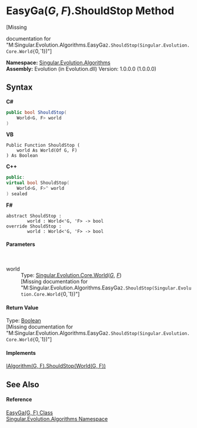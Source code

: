 # EasyGa(*G*, *F*).ShouldStop Method 
 

\[Missing <summary> documentation for "M:Singular.Evolution.Algorithms.EasyGa`2.ShouldStop(Singular.Evolution.Core.World{`0,`1})"\]

**Namespace:**&nbsp;<a href="abe06fa4-bd7d-97b9-28d0-1b08952971eb">Singular.Evolution.Algorithms</a><br />**Assembly:**&nbsp;Evolution (in Evolution.dll) Version: 1.0.0.0 (1.0.0.0)

## Syntax

**C#**<br />
``` C#
public bool ShouldStop(
	World<G, F> world
)
```

**VB**<br />
``` VB
Public Function ShouldStop ( 
	world As World(Of G, F)
) As Boolean
```

**C++**<br />
``` C++
public:
virtual bool ShouldStop(
	World<G, F>^ world
) sealed
```

**F#**<br />
``` F#
abstract ShouldStop : 
        world : World<'G, 'F> -> bool 
override ShouldStop : 
        world : World<'G, 'F> -> bool 
```


#### Parameters
&nbsp;<dl><dt>world</dt><dd>Type: <a href="4f23c10d-618f-6deb-e2f3-d366fcee378d">Singular.Evolution.Core.World</a>(<a href="29c1d5fc-2784-8fb5-0c46-438b59fd6a9c">*G*</a>, <a href="29c1d5fc-2784-8fb5-0c46-438b59fd6a9c">*F*</a>)<br />\[Missing <param name="world"/> documentation for "M:Singular.Evolution.Algorithms.EasyGa`2.ShouldStop(Singular.Evolution.Core.World{`0,`1})"\]</dd></dl>

#### Return Value
Type: <a href="http://msdn2.microsoft.com/en-us/library/a28wyd50" target="_blank">Boolean</a><br />\[Missing <returns> documentation for "M:Singular.Evolution.Algorithms.EasyGa`2.ShouldStop(Singular.Evolution.Core.World{`0,`1})"\]

#### Implements
<a href="6abe113b-a53f-58c4-e026-b24291c92e1e">IAlgorithm(G, F).ShouldStop(World(G, F))</a><br />

## See Also


#### Reference
<a href="29c1d5fc-2784-8fb5-0c46-438b59fd6a9c">EasyGa(G, F) Class</a><br /><a href="abe06fa4-bd7d-97b9-28d0-1b08952971eb">Singular.Evolution.Algorithms Namespace</a><br />